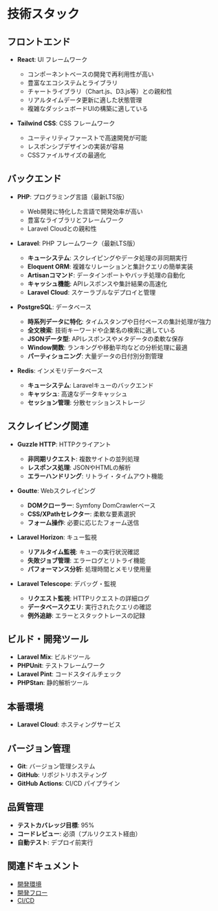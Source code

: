 # 技術スタック

## フロントエンド

- **React**: UI フレームワーク
  - コンポーネントベースの開発で再利用性が高い
  - 豊富なエコシステムとライブラリ
  - チャートライブラリ（Chart.js、D3.js等）との親和性
  - リアルタイムデータ更新に適した状態管理
  - 複雑なダッシュボードUIの構築に適している

- **Tailwind CSS**: CSS フレームワーク
  - ユーティリティファーストで高速開発が可能
  - レスポンシブデザインの実装が容易
  - CSSファイルサイズの最適化

## バックエンド

- **PHP**: プログラミング言語（最新LTS版）
  - Web開発に特化した言語で開発効率が高い
  - 豊富なライブラリとフレームワーク
  - Laravel Cloudとの親和性

- **Laravel**: PHP フレームワーク（最新LTS版）
  - **キューシステム**: スクレイピングやデータ処理の非同期実行
  - **Eloquent ORM**: 複雑なリレーションと集計クエリの簡単実装
  - **Artisanコマンド**: データインポートやバッチ処理の自動化
  - **キャッシュ機能**: APIレスポンスや集計結果の高速化
  - **Laravel Cloud**: スケーラブルなデプロイと管理

- **PostgreSQL**: データベース
  - **時系列データに特化**: タイムスタンプや日付ベースの集計処理が強力
  - **全文検索**: 技術キーワードや企業名の検索に適している
  - **JSONデータ型**: APIレスポンスやメタデータの柔軟な保存
  - **Window関数**: ランキングや移動平均などの分析処理に最適
  - **パーティショニング**: 大量データの日付別分割管理

- **Redis**: インメモリデータベース
  - **キューシステム**: Laravelキューのバックエンド
  - **キャッシュ**: 高速なデータキャッシュ
  - **セッション管理**: 分散セッションストレージ

## スクレイピング関連

- **Guzzle HTTP**: HTTPクライアント
  - **非同期リクエスト**: 複数サイトの並列処理
  - **レスポンス処理**: JSONやHTMLの解析
  - **エラーハンドリング**: リトライ・タイムアウト機能

- **Goutte**: Webスクレイピング
  - **DOMクローラー**: Symfony DomCrawlerベース
  - **CSS/XPathセレクター**: 柔軟な要素選択
  - **フォーム操作**: 必要に応じたフォーム送信

- **Laravel Horizon**: キュー監視
  - **リアルタイム監視**: キューの実行状況確認
  - **失敗ジョブ管理**: エラーログとリトライ機能
  - **パフォーマンス分析**: 処理時間とメモリ使用量

- **Laravel Telescope**: デバッグ・監視
  - **リクエスト監視**: HTTPリクエストの詳細ログ
  - **データベースクエリ**: 実行されたクエリの確認
  - **例外追跡**: エラーとスタックトレースの記録

## ビルド・開発ツール

- **Laravel Mix**: ビルドツール
- **PHPUnit**: テストフレームワーク
- **Laravel Pint**: コードスタイルチェック
- **PHPStan**: 静的解析ツール

## 本番環境

- **Laravel Cloud**: ホスティングサービス

## バージョン管理

- **Git**: バージョン管理システム
- **GitHub**: リポジトリホスティング
- **GitHub Actions**: CI/CD パイプライン

## 品質管理

- **テストカバレッジ目標**: 95%
- **コードレビュー**: 必須（プルリクエスト経由）
- **自動テスト**: デプロイ前実行

## 関連ドキュメント

- [開発環境](開発環境)
- [開発フロー](開発フロー)
- [CI/CD](CI-CD)